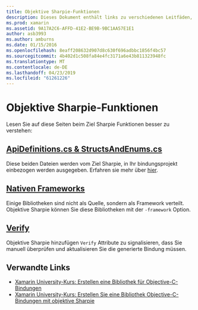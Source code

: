 ```yaml
---
title: Objektive Sharpie-Funktionen
description: Dieses Dokument enthält links zu verschiedenen Leitfäden, die Ziel-Sharpie beschreiben wie verwendet, und die Ausgabe, die es generiert.
ms.prod: xamarin
ms.assetid: 9A17A2C6-AFFD-41E2-BE9B-9BC1AA57E1E1
author: asb3993
ms.author: amburns
ms.date: 01/15/2016
ms.openlocfilehash: 8eaff208632d907d8c630f696adbbc1856f4bc57
ms.sourcegitcommit: 4b402d1c508fa84e4fc3171a6e43b811323948fc
ms.translationtype: MT
ms.contentlocale: de-DE
ms.lasthandoff: 04/23/2019
ms.locfileid: "61261226"
---
```

# <a name="objective-sharpie-features"></a>Objektive Sharpie-Funktionen

Lesen Sie auf diese Seiten beim Ziel Sharpie Funktionen besser zu verstehen:

## <a name="apidefinitionscs--structsandenumscsapidefinitions-structsandenumsmd"></a>[**ApiDefinitions.cs & StructsAndEnums.cs**](apidefinitions-structsandenums.md)

Diese beiden Dateien werden vom Ziel Sharpie, in Ihr bindungsprojekt einbezogen werden ausgegeben. Erfahren sie mehr über [hier](apidefinitions-structsandenums.md).

## <a name="native-frameworksnative-frameworksmd"></a>[**Nativen Frameworks**](native-frameworks.md)

Einige Bibliotheken sind nicht als Quelle, sondern als Framework verteilt.
Objektive Sharpie können Sie diese Bibliotheken mit der `-framework` Option.

## <a name="verifyverifymd"></a>[**Verify**](verify.md)

Objektive Sharpie hinzufügen `Verify` Attribute zu signalisieren, dass Sie manuell überprüfen und aktualisieren Sie die generierte Bindung müssen. 

## <a name="related-links"></a>Verwandte Links

- [Xamarin University-Kurs: Erstellen eine Bibliothek für Objective-C-Bindungen](https://university.xamarin.com/classes/track/all#building-an-objective-c-bindings-library)
- [Xamarin University-Kurs: Erstellen Sie eine Bibliothek Objective-C-Bindungen mit objektive Sharpie](https://university.xamarin.com/classes/track/all#build-an-objective-c-bindings-library-with-objective-sharpie)

